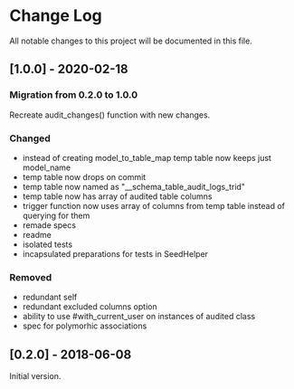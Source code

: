 # Change Log
All notable changes to this project will be documented in this file.

## [1.0.0] - 2020-02-18

### Migration from 0.2.0 to 1.0.0

Recreate audit_changes() function with new changes.

### Changed

- instead of creating model_to_table_map temp table now keeps just model_name
- temp table now drops on commit
- temp table now named as "__schema_table_audit_logs_trid"
- temp table now has array of audited table columns
- trigger function now uses array of columns from temp table instead of querying for them
- remade specs
- readme
- isolated tests
- incapsulated preparations for tests in SeedHelper

### Removed

- redundant self
- redundant excluded columns option
- ability to use #with_current_user on instances of audited class
- spec for polymorhic associations

## [0.2.0] - 2018-06-08

Initial version.
